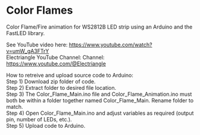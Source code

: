 # Color Flames  

Color Flame/Fire animation for WS2812B LED strip using an Arduino and the FastLED library.  

See YouTube video here: https://www.youtube.com/watch?v=umW_gA3FTrY  
Electriangle YouTube Channel: Channel: https://www.youtube.com/@Electriangle  

How to retreive and upload source code to Arduino:  
Step 1) Download zip folder of code.  
Step 2) Extract folder to desired file location.  
Step 3) The Color_Flame_Main.ino file and Color_Flame_Animation.ino must both be within a folder together named Color_Flame_Main. Rename folder to match.  
Step 4) Open Color_Flame_Main.ino and adjust variables as required (output pin, number of LEDs, etc.).  
Step 5) Upload code to Arduino.  
